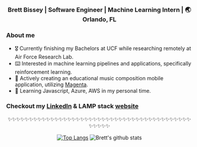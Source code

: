<div align="center">
<h3> Brett Bissey | Software Engineer | Machine Learning Intern | 🌏 Orlando, FL </h3>
</div>

### About me 

- 🎖  Currently finishing my Bachelors at UCF while researching remotely at Air Force Research Lab.
- ⌨️   Interested in machine learning pipelines and applications, specifically reinforcement learning.
- 🎼  Actively creating an educational music composition mobile application, utilizing [Magenta](https://magenta.tensorflow.org/).
- 🌱  Learning Javascript, Azure, AWS in my personal time. 

### Checkout my [LinkedIn](https://medium.com/@trinwin) & LAMP stack [website](http://bbissey.com)

<div align="center">

✨✨✨✨✨✨✨✨✨✨✨✨✨✨✨✨✨✨✨✨✨✨✨✨✨✨✨✨✨✨✨✨✨✨✨✨✨✨✨✨✨✨✨✨✨✨✨✨

[![Top Langs](https://github-readme-stats.vercel.app/api/top-langs/?username=bb912&layout=compact)](https://github.com/anuraghazra/github-readme-stats)
![Brett's github stats](https://github-readme-stats.vercel.app/api/?username=bb912&show_icons=true&title_color=1F75C8&icon_color=2AA410&text_color=043667&bg_color=ffffff) 


</div>
